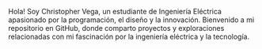 Hola! Soy Christopher Vega, un estudiante de Ingeniería Eléctrica apasionado por la programación, el diseño y la innovación. Bienvenido a mi repositorio en GitHub, donde comparto proyectos y exploraciones relacionadas con mi fascinación por la ingeniería eléctrica y la tecnología.
